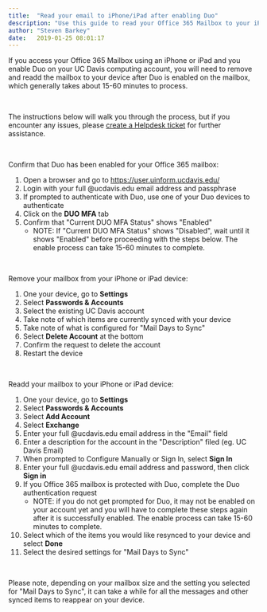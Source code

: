 ```yaml
---
title:  "Read your email to iPhone/iPad after enabling Duo"
description: "Use this guide to read your Office 365 Mailbox to your iPhone or iPad after enabling Duo MFA."
author: "Steven Barkey"
date:   2019-01-25 08:01:17
---
```


<p>If you access your Office 365 Mailbox using an iPhone or iPad and you enable Duo on your UC Davis computing account, you will need to remove and readd the mailbox to your device after Duo is enabled on the mailbox, which generally takes about 15-60 minutes to process.</p>
<br />
<p>The instructions below will walk you through the process, but if you encounter any issues, please <a class="external-link" href="https://caeshelp.ucdavis.edu" target="_blank">create a Helpdesk ticket</a> for further assistance.</p>
<br />
<p>Confirm that Duo has been enabled for your Office 365 mailbox:</p>
<ol style="PADDING-LEFT: 30px">
  <li>Open a browser and go to <a class="external-link" href="https://user.uinform.ucdavis.edu" target="_blank">https://user.uinform.ucdavis.edu/</a></li>
  <li>Login with your full @ucdavis.edu email address and passphrase</li>
  <li>If prompted to authenticate with Duo, use one of your Duo devices to authenticate</li>
  <li>Click on the <b>DUO MFA</b> tab</li>
  <li>Confirm that "Current DUO MFA Status" shows "Enabled"
    <ul style="PADDING-LEFT: 20px">
      <li>NOTE: If "Current DUO MFA Status" shows "Disabled", wait until it shows "Enabled" before proceeding with the steps below.  The enable process can take 15-60 minutes to complete.</li>
    </ul>
  </li>
</ol>
<br />
<p>Remove your mailbox from your iPhone or iPad device:</p>
<ol style="PADDING-LEFT: 30px">
  <li>One your device, go to <b>Settings</b></li>
  <li>Select <b>Passwords & Accounts</b></li>
  <li>Select the existing UC Davis account</li>
  <li>Take note of which items are currently synced with your device</li>
  <li>Take note of what is configured for "Mail Days to Sync"</li>
  <li>Select <b>Delete Account</b> at the bottom</li>
  <li>Confirm the request to delete the account</li>
  <li>Restart the device</li>
</ol>
<br />
<p>Readd your mailbox to your iPhone or iPad device:</p>
<ol style="PADDING-LEFT: 30px">
  <li>One your device, go to <b>Settings</b></li>
  <li>Select <b>Passwords & Accounts</b></li>
  <li>Select <b>Add Account</b></li>
  <li>Select <b>Exchange</b></li>
  <li>Enter your full @ucdavis.edu email address in the "Email" field</li>
  <li>Enter a description for the account in the "Description" filed (eg. UC Davis Email)</li>
  <li>When prompted to Configure Manually or Sign In, select <b>Sign In</b></li>
  <li>Enter your full @ucdavis.edu email address and password, then click <b>Sign in</b></li>
  <li>If you Office 365 mailbox is protected with Duo, complete the Duo authentication request
    <ul style="PADDING-LEFT: 20px">
      <li>NOTE: if you do not get prompted for Duo, it may not be enabled on your account yet and you will have to complete these steps again after it is successfully enabled.  The enable process can take 15-60 minutes to complete.</li>
    </ul>
  </li>
  <li>Select which of the items you would like resynced to your device and select <b>Done</b></li>
  <li>Select the desired settings for "Mail Days to Sync"</li>
</ol>
<br />
<p>Please note, depending on your mailbox size and the setting you selected for "Mail Days to Sync", it can take a while for all the messages and other synced items to reappear on your device.</p>
